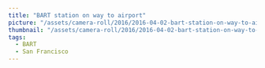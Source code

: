 ```yaml
---
title: "BART station on way to airport"
picture: "/assets/camera-roll/2016/2016-04-02-bart-station-on-way-to-airport/20160402_183248048_iOS.jpg"
thumbnail: "/assets/camera-roll/2016/2016-04-02-bart-station-on-way-to-airport/20160402_183248048_iOS-thumbnail.jpg"
tags:
  - BART
  - San Francisco
---
```

